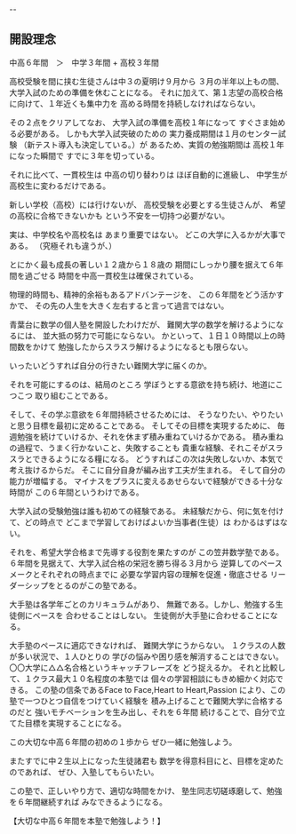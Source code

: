 --

 開設理念 
---
中高６年間　＞　中学３年間 + 高校３年間

高校受験を間に挟む生徒さんは中３の夏明け９月から
３月の半年以上もの間、大学入試のための準備を休むことになる。
それに加えて、第１志望の高校合格に向けて、１年近くも集中力を
高める時間を持続しなければならない。

その２点をクリアしてなお、
大学入試の準備を高校１年になって
すぐさま始める必要がある。
しかも大学入試突破のための
実力養成期間は１月のセンター試験
（新テスト導入も決定している。）が
あるため、実質の勉強期間は
高校１年になった瞬間で
すでに３年を切っている。

それに比べて、一貫校生は
中高の切り替わりは
ほぼ自動的に進級し、
中学生が高校生に変わるだけである。

新しい学校（高校）には行けないが、
高校受験を必要とする生徒さんが、
希望の高校に合格できないかも
という不安を一切持つ必要がない。

実は、中学校名や高校名は
あまり重要ではない。
どこの大学に入るかが大事である。
（究極それも違うが、）

とにかく最も成長の著しい１２歳から１８歳の
期間にしっかり腰を据えて６年間を過ごせる
時間を中高一貫校生は確保されている。

物理的時間も、精神的余裕もあるアドバンテージを、
この６年間をどう活かすかで、
その先の人生を大きく左右すると言って過言ではない。

青葉台に数学の個人塾を開設したわけだが、
難関大学の数学を解けるようになるには、
並大抵の努力で可能にならない。
かといって、１日１０時間以上の時間数をかけて
勉強したからスラスラ解けるようになるとも限らない。

いったいどうすれば自分の行きたい難関大学に届くのか。

それを可能にするのは、結局のところ
学ぼうとする意欲を持ち続け、地道にこつこつ
取り組むことである。

そして、その学ぶ意欲を６年間持続させるためには、
そうなりたい、やりたいと思う目標を最初に定めることである。
そしてその目標を実現するために、
毎週勉強を続けていけるか、それを休まず積み重ねていけるかである。
積み重ねの過程で、うまく行かないこと、失敗することも
貴重な経験、それこそがスラスラとできるようになる糧になる。
どうすればこの次は失敗しないか、本気で考え抜けるからだ。
そこに自分自身が編み出す工夫が生まれる。
そして自分の能力が増幅する。
マイナスをプラスに変えるあせらないで経験ができる十分な時間が
この６年間というわけである。

大学入試の受験勉強は誰も初めての経験である。
未経験だから、何に気を付けて、どの時点で
どこまで学習しておけばよいか当事者(生徒）は
わかるはずはない。

それを、希望大学合格まで先導する役割を果たすのが
この笠井数学塾である。
６年間を見据えて、大学入試合格の栄冠を勝ち得る３月から
逆算してのペースメークとそれぞれの時点までに
必要な学習内容の理解を促進・徹底させる
リーダーシップをとるのがこの塾である。

大手塾は各学年ごとのカリキュラムがあり、
無難である。しかし、勉強する生徒側にペースを
合わせることはしない。
生徒側が大手塾に合わせることになる。

大手塾のペースに適応できなければ、
難関大学にうからない。
１クラスの人数が多い状況で、１人ひとりの
学びの悩みや困り感を解消することはできない。
〇〇大学に△△名合格というキャッチフレーズを
どう捉えるか。
それと比較して、１クラス最大１０名程度の本塾では
個々の学習相談にもきめ細かく対応できる。
この塾の信条であるFace to Face,Heart to Heart,Passion 
により、この塾で一つひとつ自信をつけていく経験を
積み上げることで難関大学に合格するのだと
強いモチベーションを生み出し、それを６年間
続けることで、自分で立てた目標を実現することになる。

この大切な中高６年間の初めの１歩から
ぜひ一緒に勉強しよう。

またすでに中２生以上になった生徒諸君も
数学を得意科目にと、目標を定めたのであれば、
ぜひ、入塾してもらいたい。

この塾で、正しいやり方で、適切な時間をかけ、
塾生同志切磋琢磨して、勉強を６年間継続すれば
みなできるようになる。

【大切な中高６年間を本塾で勉強しよう！】



